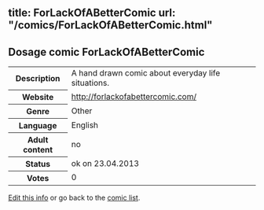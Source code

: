 title: ForLackOfABetterComic
url: "/comics/ForLackOfABetterComic.html"
---
Dosage comic ForLackOfABetterComic
-----------------------------------------

<table class="comicinfo">
<tr>
<th>Description</th><td>A hand drawn comic about everyday life situations.</td>
</tr>
<tr>
<th>Website</th><td><a href="http://forlackofabettercomic.com/">http://forlackofabettercomic.com/</a></td>
</tr>
<tr>
<th>Genre</th><td>Other</td>
</tr>
<tr>
<th>Language</th><td>English</td>
</tr>
<tr>
<th>Adult content</th><td>no</td>
</tr>
<tr>
<th>Status</th><td>ok on 23.04.2013</td>
</tr>
<tr>
<th>Votes</th><td>0</div></td>
</tr>
</table>

[Edit this info](/comics/ForLackOfABetterComic_edit.html) or go back to the [comic list](../comic-index.html).
